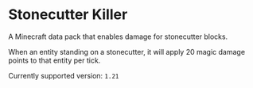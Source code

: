# Stonecutter Killer
A Minecraft data pack that enables damage for stonecutter blocks.

When an entity standing on a stonecutter, it will apply 20 magic damage points to that entity per tick.

Currently supported version: `1.21`
